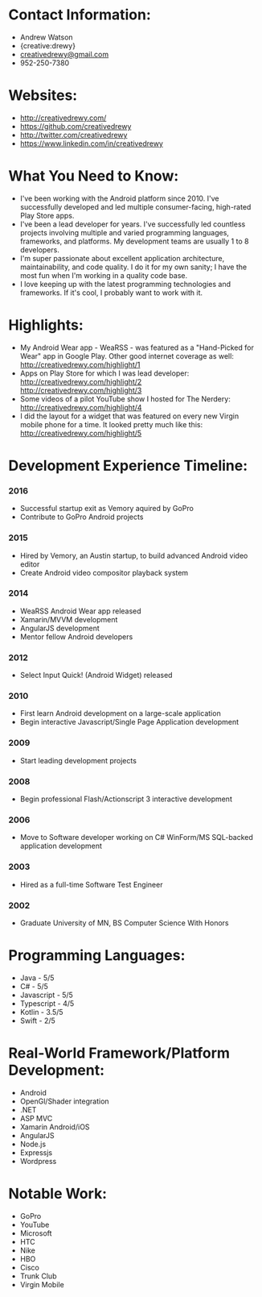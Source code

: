 # Contact Information:

- Andrew Watson
- {creative:drewy}
- creativedrewy@gmail.com
- 952-250-7380

# Websites:

- http://creativedrewy.com/
- https://github.com/creativedrewy
- http://twitter.com/creativedrewy
- https://www.linkedin.com/in/creativedrewy

# What You Need to Know:

- I've been working with the Android platform since 2010. I've successfully developed and led multiple consumer-facing, high-rated Play Store apps.
- I've been a lead developer for years. I've successfully led countless projects involving multiple and varied programming languages, frameworks, and platforms. My development teams are usually 1 to 8 developers.
- I'm super passionate about excellent application architecture, maintainability, and code quality. I do it for my own sanity; I have the most fun when I'm working in a quality code base.
- I love keeping up with the latest programming technologies and frameworks. If it's cool, I probably want to work with it.

# Highlights:

- My Android Wear app - WeaRSS - was featured as a "Hand-Picked for Wear" app in Google Play. Other good internet coverage as well:
http://creativedrewy.com/highlight/1
- Apps on Play Store for which I was lead developer:
http://creativedrewy.com/highlight/2<br/>
http://creativedrewy.com/highlight/3
- Some videos of a pilot YouTube show I hosted for The Nerdery:
http://creativedrewy.com/highlight/4
- I did the layout for a widget that was featured on every new Virgin mobile phone for a time. It looked pretty much like this:
http://creativedrewy.com/highlight/5

# Development Experience Timeline:

### 2016
- Successful startup exit as Vemory aquired by GoPro
- Contribute to GoPro Android projects

### 2015
- Hired by Vemory, an Austin startup, to build advanced Android video editor
- Create Android video compositor playback system

### 2014
- WeaRSS Android Wear app released
- Xamarin/MVVM development
- AngularJS development
- Mentor fellow Android developers

### 2012
- Select Input Quick! (Android Widget) released

### 2010
- First learn Android development on a large-scale application
- Begin interactive Javascript/Single Page Application development

### 2009
- Start leading development projects

### 2008
- Begin professional Flash/Actionscript 3 interactive development

### 2006
- Move to Software developer working on C# WinForm/MS SQL-backed application development

### 2003
- Hired as a full-time Software Test Engineer

### 2002
- Graduate University of MN, BS Computer Science With Honors

# Programming Languages:

- Java - 5/5
- C# - 5/5
- Javascript - 5/5
- Typescript - 4/5
- Kotlin - 3.5/5
- Swift - 2/5

# Real-World Framework/Platform Development:

- Android
- OpenGl/Shader integration
- .NET
- ASP MVC
- Xamarin Android/iOS
- AngularJS
- Node.js
- Expressjs
- Wordpress

# Notable Work:

- GoPro
- YouTube
- Microsoft
- HTC
- Nike
- HBO
- Cisco
- Trunk Club
- Virgin Mobile